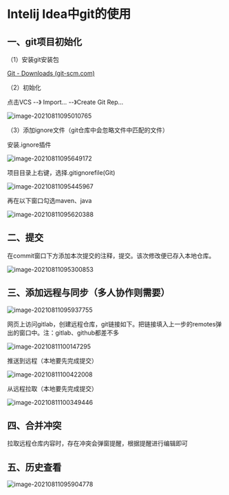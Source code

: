 # Intelij Idea中git的使用

## 一、git项目初始化

（1）安装git安装包

[Git - Downloads (git-scm.com)](https://git-scm.com/downloads)

（2）初始化

点击VCS --》 Import… --》Create Git Rep…

![image-20210811095010765](https://gitee.com/gearinger/gear-markdown-pictures/raw/picgo/20211203-1748.png)

（3）添加ignore文件（git仓库中会忽略文件中匹配的文件）

安装.ignore插件

![image-20210811095649172](https://gitee.com/gearinger/gear-markdown-pictures/raw/picgo/20211203-175041.png)

项目目录上右键，选择.gitignorefile(Git)

![image-20210811095445967](https://gitee.com/gearinger/gear-markdown-pictures/raw/picgo/20211203-1749.png)

再在以下窗口勾选maven、java

![image-20210811095620388](https://gitee.com/gearinger/gear-markdown-pictures/raw/picgo/20211203-1750.png)

## 二、提交

在commit窗口下方添加本次提交的注释，提交。该次修改便已存入本地仓库。

![image-20210811095300853](https://gitee.com/gearinger/gear-markdown-pictures/raw/picgo/20211203-175056.png)

## 三、添加远程与同步（多人协作则需要）

![image-20210811095937755](https://gitee.com/gearinger/gear-markdown-pictures/raw/picgo/20211203-175100.png)

网页上访问gitlab，创建远程仓库，git链接如下。把链接填入上一步的remotes弹出的窗口中。注：gitlab、github都差不多

![image-20210811100147295](https://gitee.com/gearinger/gear-markdown-pictures/raw/picgo/20211203-175116.png)

推送到远程（本地要先完成提交）

![image-20210811100422008](https://gitee.com/gearinger/gear-markdown-pictures/raw/picgo/20211203-175122.png)

从远程拉取（本地要先完成提交）

![image-20210811100349446](https://gitee.com/gearinger/gear-markdown-pictures/raw/picgo/20211203-175135.png)

## 四、合并冲突

拉取远程仓库内容时，存在冲突会弹窗提醒，根据提醒进行编辑即可

## 五、历史查看

![image-20210811095904778](https://gitee.com/gearinger/gear-markdown-pictures/raw/picgo/20211203-175125.png)